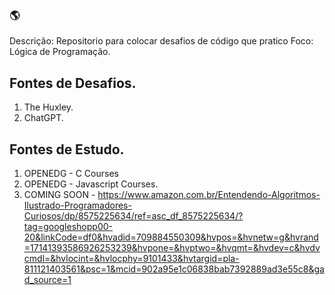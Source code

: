 ### 🌎

Descrição: Repositorio para colocar desafios de código que pratico
Foco: Lógica de Programação. 

## Fontes de Desafios.

1. The Huxley.
2. ChatGPT.

## Fontes de Estudo.

1. OPENEDG - C Courses 
2. OPENEDG - Javascript Courses.
3. COMING SOON - https://www.amazon.com.br/Entendendo-Algoritmos-Ilustrado-Programadores-Curiosos/dp/8575225634/ref=asc_df_8575225634/?tag=googleshopp00-20&linkCode=df0&hvadid=709884550309&hvpos=&hvnetw=g&hvrand=17141393586926253239&hvpone=&hvptwo=&hvqmt=&hvdev=c&hvdvcmdl=&hvlocint=&hvlocphy=9101433&hvtargid=pla-811121403561&psc=1&mcid=902a95e1c06838bab7392889ad3e55c8&gad_source=1

